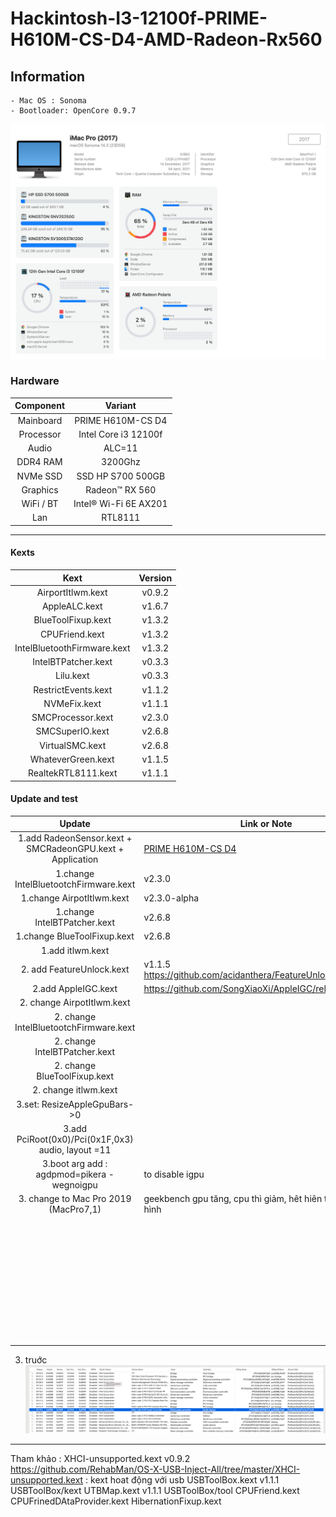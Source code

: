 # Hackintosh-I3-12100f-PRIME-H610M-CS-D4-AMD-Radeon-Rx560

## Information
    - Mac OS : Sonoma
    - Bootloader: OpenCore 0.9.7
![Alt text](image.png)

### Hardware

| Component |        Variant        |
| :-------: | :-------------------: |
| Mainboard |   PRIME H610M-CS D4   |
| Processor | Intel Core i3 12100f  |
|   Audio   |        ALC=11         |
| DDR4 RAM  |        3200Ghz        |
| NVMe SSD  |   SSD HP S700 500GB   |
| Graphics  |    Radeon™ RX 560     |
| WiFi / BT | Intel® Wi-Fi 6E AX201 |
|    Lan    |        RTL8111        |

---

#### Kexts

|            Kext             | Version |
| :-------------------------: | :-----: |
|      AirportItlwm.kext      | v0.9.2  |
|        AppleALC.kext        | v1.6.7  |
|     BlueToolFixup.kext      | v1.3.2  |
|       CPUFriend.kext        | v1.3.2  |
| IntelBluetoothFirmware.kext | v1.3.2  |
|     IntelBTPatcher.kext     | v0.3.3  |
|          Lilu.kext          | v0.3.3  |
|     RestrictEvents.kext     | v1.1.2  |
|        NVMeFix.kext         | v1.1.1  |
|      SMCProcessor.kext      | v2.3.0  |
|       SMCSuperIO.kext       | v2.6.8  |
|       VirtualSMC.kext       | v2.6.8  |
|     WhateverGreen.kext      | v1.1.5  |
|     RealtekRTL8111.kext     | v1.1.1  |


#### Update and test

|                           Update                            | Link or Note                                                   | Result |
| :---------------------------------------------------------: | -------------------------------------------------------------- | ------ |
| 1.add RadeonSensor.kext  +  SMCRadeonGPU.kext + Application | [PRIME H610M-CS D4](https://github.com/aluveitie/RadeonSensor) | OK     |
|            1.change IntelBluetootchFirmware.kext            | v2.3.0                                                         | NG     |
|                  1.change AirpotItlwm.kext                  | v2.3.0-alpha                                                   | NG     |
|                1.change IntelBTPatcher.kext                 | v2.6.8                                                         | NG     |
|                 1.change BlueToolFixup.kext                 | v2.6.8                                                         | NG     |
|                      1.add itlwm.kext                       |                                                                | NG     |
|                  2. add FeatureUnlock.kext                  | v1.1.5 https://github.com/acidanthera/FeatureUnlock/releases   | Keep   |
|                     2.add AppleIGC.kext                     | https://github.com/SongXiaoXi/AppleIGC/releases/tag/v1.4       | Keep   |
|                2. change   AirpotItlwm.kext                 |                                                                | NG     |
|           2. change IntelBluetootchFirmware.kext            |                                                                | NG     |
|                2. change IntelBTPatcher.kext                |                                                                | NG     |
|                2. change BlueToolFixup.kext                 |                                                                | NG     |
|                    2. change itlwm.kext                     |                                                                | NG     |
|                3.set: ResizeAppleGpuBars->0                 |                                                                | Keep   |
|     3.add PciRoot(0x0)/Pci(0x1F,0x3) audio, layout =11      |                                                                | Keep   |
|         3.boot arg add :  agdpmod=pikera -wegnoigpu         | to disable igpu                                                | Keep   |
|           3. change to Mac Pro 2019  (MacPro7,1)            | geekbench gpu tăng, cpu thì giảm, hêt hiên tuợng giật màn hình | Keep   |
|                                                             |                                                                |        |
|                                                             |                                                                |        |
|                                                             |                                                                |        |
|                                                             |                                                                |        |
|                                                             |                                                                |        |
|                                                             |                                                                |        |
|                                                             |                                                                |        |
|                                                             |                                                                |        |
|                                                             |                                                                |        |
|                                                             |                                                                |        |
|                                                             |                                                                |        |
|                                                             |                                                                |        |
|                                                             |                                                                |        |
|                                                             |                                                                |        |
|                                                             |                                                                |        |
|                                                             |                                                                |        |
|                                                             |                                                                |        |
|                                                             |                                                                |        |
|                                                             |                                                                |        |
|                                                             |                                                                |        |
|                                                             |                                                                |        |
|                                                             |                                                                |        |
|                                                             |                                                                |        |
|                                                             |                                                                |        |
|                                                             |                                                                |        |
|                                                             |                                                                |        |
|                                                             |                                                                |        |
|                                                             |                                                                |        |
|                                                             |                                                                |        |
|                                                             |                                                                |        |
|                                                             |                                                                |        |
|                                                             |                                                                |        |
|                                                             |                                                                |        |
|                                                             |                                                                |        |
|                                                             |                                                                |        |
|                                                             |                                                                |        |
|                                                             |                                                                |        |
|                                                             |                                                                |        |
|                                                             |                                                                |        |

3. truớc 
![Alt text](image-1.png)

---

Tham khảo :  XHCI-unsupported.kext	v0.9.2	https://github.com/RehabMan/OS-X-USB-Inject-All/tree/master/XHCI-unsupported.kext : kext hoat động với usb 
USBToolBox.kext	v1.1.1	USBToolBox/kext
UTBMap.kext	v1.1.1	USBToolBox/tool
CPUFriend.kext
CPUFrinedDAtaProvider.kext
HibernationFixup.kext